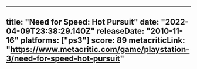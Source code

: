 
---
title: "Need for Speed: Hot Pursuit"
date: "2022-04-09T23:38:29.140Z"
releaseDate: "2010-11-16"
platforms: ["ps3"]
score: 89
metacriticLink: "https://www.metacritic.com/game/playstation-3/need-for-speed-hot-pursuit"
---
